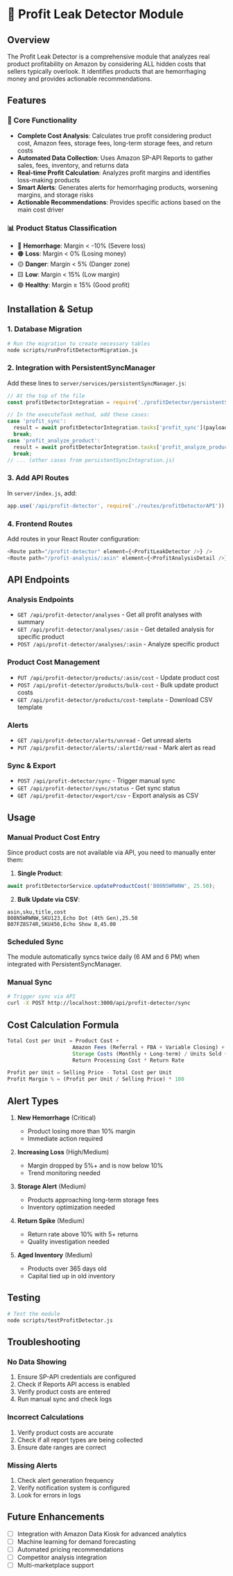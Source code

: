 # 💸 Profit Leak Detector Module

## Overview
The Profit Leak Detector is a comprehensive module that analyzes real product profitability on Amazon by considering ALL hidden costs that sellers typically overlook. It identifies products that are hemorrhaging money and provides actionable recommendations.

## Features

### 🎯 Core Functionality
- **Complete Cost Analysis**: Calculates true profit considering product cost, Amazon fees, storage fees, long-term storage fees, and return costs
- **Automated Data Collection**: Uses Amazon SP-API Reports to gather sales, fees, inventory, and returns data
- **Real-time Profit Calculation**: Analyzes profit margins and identifies loss-making products
- **Smart Alerts**: Generates alerts for hemorrhaging products, worsening margins, and storage risks
- **Actionable Recommendations**: Provides specific actions based on the main cost driver

### 📊 Product Status Classification
- 🔴 **Hemorrhage**: Margin < -10% (Severe loss)
- 🟠 **Loss**: Margin < 0% (Losing money)
- 🟡 **Danger**: Margin < 5% (Danger zone)
- 🟨 **Low**: Margin < 15% (Low margin)
- 🟢 **Healthy**: Margin ≥ 15% (Good profit)

## Installation & Setup

### 1. Database Migration
```bash
# Run the migration to create necessary tables
node scripts/runProfitDetectorMigration.js
```

### 2. Integration with PersistentSyncManager
Add these lines to `server/services/persistentSyncManager.js`:

```javascript
// At the top of the file
const profitDetectorIntegration = require('./profitDetector/persistentSyncIntegration');

// In the executeTask method, add these cases:
case 'profit_sync':
  result = await profitDetectorIntegration.tasks['profit_sync'](payload);
  break;
case 'profit_analyze_product':
  result = await profitDetectorIntegration.tasks['profit_analyze_product'](payload);
  break;
// ... (other cases from persistentSyncIntegration.js)
```

### 3. Add API Routes
In `server/index.js`, add:
```javascript
app.use('/api/profit-detector', require('./routes/profitDetectorAPI'));
```

### 4. Frontend Routes
Add routes in your React Router configuration:
```javascript
<Route path="/profit-detector" element={<ProfitLeakDetector />} />
<Route path="/profit-analysis/:asin" element={<ProfitAnalysisDetail />} />
```

## API Endpoints

### Analysis Endpoints
- `GET /api/profit-detector/analyses` - Get all profit analyses with summary
- `GET /api/profit-detector/analyses/:asin` - Get detailed analysis for specific product
- `POST /api/profit-detector/analyses/:asin` - Analyze specific product

### Product Cost Management
- `PUT /api/profit-detector/products/:asin/cost` - Update product cost
- `POST /api/profit-detector/products/bulk-cost` - Bulk update product costs
- `GET /api/profit-detector/products/cost-template` - Download CSV template

### Alerts
- `GET /api/profit-detector/alerts/unread` - Get unread alerts
- `PUT /api/profit-detector/alerts/:alertId/read` - Mark alert as read

### Sync & Export
- `POST /api/profit-detector/sync` - Trigger manual sync
- `GET /api/profit-detector/sync/status` - Get sync status
- `GET /api/profit-detector/export/csv` - Export analysis as CSV

## Usage

### Manual Product Cost Entry
Since product costs are not available via API, you need to manually enter them:

1. **Single Product**:
```javascript
await profitDetectorService.updateProductCost('B08N5WRWNW', 25.50);
```

2. **Bulk Update via CSV**:
```csv
asin,sku,title,cost
B08N5WRWNW,SKU123,Echo Dot (4th Gen),25.50
B07FZ8S74R,SKU456,Echo Show 8,45.00
```

### Scheduled Sync
The module automatically syncs twice daily (6 AM and 6 PM) when integrated with PersistentSyncManager.

### Manual Sync
```bash
# Trigger sync via API
curl -X POST http://localhost:3000/api/profit-detector/sync
```

## Cost Calculation Formula

```javascript
Total Cost per Unit = Product Cost +
                     Amazon Fees (Referral + FBA + Variable Closing) +
                     Storage Costs (Monthly + Long-term) / Units Sold +
                     Return Processing Cost * Return Rate

Profit per Unit = Selling Price - Total Cost per Unit
Profit Margin % = (Profit per Unit / Selling Price) * 100
```

## Alert Types

1. **New Hemorrhage** (Critical)
   - Product losing more than 10% margin
   - Immediate action required

2. **Increasing Loss** (High/Medium)
   - Margin dropped by 5%+ and is now below 10%
   - Trend monitoring needed

3. **Storage Alert** (Medium)
   - Products approaching long-term storage fees
   - Inventory optimization needed

4. **Return Spike** (Medium)
   - Return rate above 10% with 5+ returns
   - Quality investigation needed

5. **Aged Inventory** (Medium)
   - Products over 365 days old
   - Capital tied up in old inventory

## Testing

```bash
# Test the module
node scripts/testProfitDetector.js
```

## Troubleshooting

### No Data Showing
1. Ensure SP-API credentials are configured
2. Check if Reports API access is enabled
3. Verify product costs are entered
4. Run manual sync and check logs

### Incorrect Calculations
1. Verify product costs are accurate
2. Check if all report types are being collected
3. Ensure date ranges are correct

### Missing Alerts
1. Check alert generation frequency
2. Verify notification system is configured
3. Look for errors in logs

## Future Enhancements
- [ ] Integration with Amazon Data Kiosk for advanced analytics
- [ ] Machine learning for demand forecasting
- [ ] Automated pricing recommendations
- [ ] Competitor analysis integration
- [ ] Multi-marketplace support